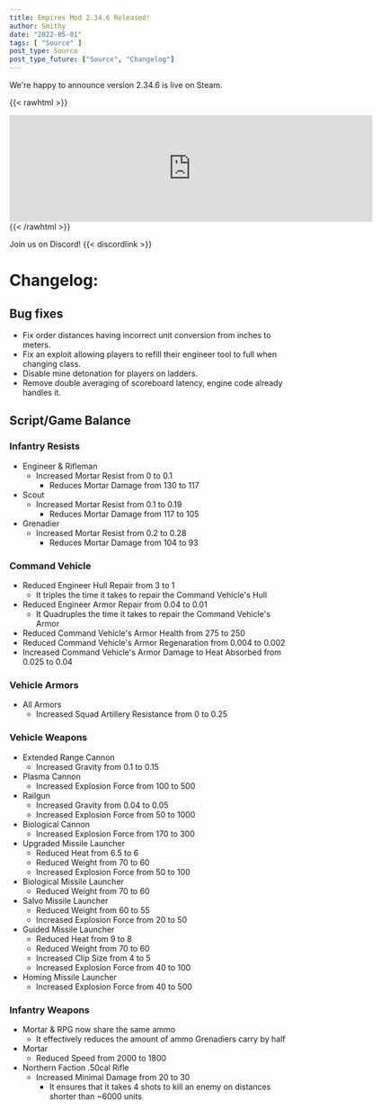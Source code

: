 ```yaml
---
title: Empires Mod 2.34.6 Released!
author: Smithy
date: "2022-05-01"
tags: [ "Source" ]
post_type: Source
post_type_future: ["Source", "Changelog"]
---
```



We're happy to announce version 2.34.6 is live on Steam.

{{< rawhtml >}}
<iframe src="https://store.steampowered.com/widget/17740/" frameborder="0" width="646" height="190"></iframe>
{{< /rawhtml >}}

Join us on Discord! {{< discordlink >}}

# Changelog:

## Bug fixes

- Fix order distances having incorrect unit conversion from inches to meters.
- Fix an exploit allowing players to refill their engineer tool to full when changing class.
- Disable mine detonation for players on ladders.
- Remove double averaging of scoreboard latency, engine code already handles it.


## Script/Game Balance

### Infantry Resists

- Engineer & Rifleman
	- Increased Mortar Resist from 0 to 0.1
    	- Reduces Mortar Damage from 130 to 117
- Scout
	- Increased Mortar Resist from 0.1 to 0.19
		- Reduces Mortar Damage from 117 to 105
- Grenadier
	- Increased Mortar Resist from 0.2 to 0.28
    	- Reduces Mortar Damage from 104 to 93

### Command Vehicle

- Reduced Engineer Hull Repair from 3 to 1
	- It triples the time it takes to repair the Command Vehicle's Hull
- Reduced Engineer Armor Repair from 0.04 to 0.01
	- It Quadruples the time it takes to repair the Command Vehicle's Armor
- Reduced Command Vehicle's Armor Health from 275 to 250
- Reduced Command Vehicle's Armor Regenaration from 0.004 to 0.002
- Increased Command Vehicle's Armor Damage to Heat Absorbed from 0.025 to 0.04

### Vehicle Armors

- All Armors
	- Increased Squad Artillery Resistance from 0 to 0.25

### Vehicle Weapons

- Extended Range Cannon
	- Increased Gravity from 0.1 to 0.15
- Plasma Cannon
	- Increased Explosion Force from 100 to 500
- Railgun
	- Increased Gravity from 0.04 to 0.05
	- Increased Explosion Force from 50 to 1000
- Biological Cannon
  - Increased Explosion Force from 170 to 300
- Upgraded Missile Launcher
	- Reduced Heat from 6.5 to 6
	- Reduced Weight from 70 to 60
	- Increased Explosion Force from 50 to 100
- Biological Missile Launcher
	- Reduced Weight from 70 to 60
- Salvo Missile Launcher
	- Reduced Weight from 60 to 55
	- Increased Explosion Force from 20 to 50
- Guided Missile Launcher
	- Reduced Heat from 9 to 8
	- Reduced Weight from 70 to 60
	- Increased Clip Size from 4 to 5
	- Increased Explosion Force from 40 to 100
- Homing Missile Launcher
	- Increased Explosion Force from 40 to 500

### Infantry Weapons

- Mortar & RPG now share the same ammo
	- It effectively reduces the amount of ammo Grenadiers carry by half
- Mortar
	- Reduced Speed from 2000 to 1800
- Northern Faction .50cal Rifle
	- Increased Minimal Damage from 20 to 30
		- It ensures that it takes 4 shots to kill an enemy on distances shorter than ~6000 units


